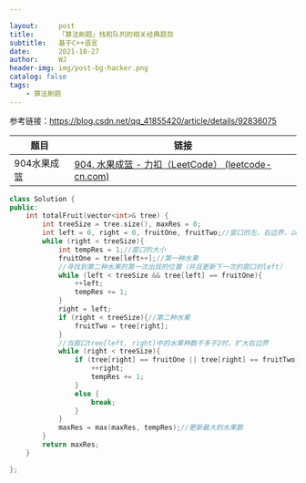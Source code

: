 ```yaml
---

layout:     post
title:      「算法刷题」栈和队列的相关经典题目
subtitle:   基于C++语言
date:       2021-10-27
author:     WJ
header-img: img/post-bg-hacker.png
catalog: false
tags:
    - 算法刷题
---
```


参考链接：https://blog.csdn.net/qq_41855420/article/details/92836075

| 题目        | 链接                                                         |
| ----------- | ------------------------------------------------------------ |
| 904水果成篮 | [904. 水果成篮 - 力扣（LeetCode） (leetcode-cn.com)](https://leetcode-cn.com/problems/fruit-into-baskets/) |

```c++
class Solution {
public:
    int totalFruit(vector<int>& tree) {
        int treeSize = tree.size(), maxRes = 0;
        int left = 0, right = 0, fruitOne, fruitTwo;//窗口的左、右边界，以及窗口中的两种水果
        while (right < treeSize){
            int tempRes = 1;//窗口的大小
            fruitOne = tree[left++];//第一种水果
            //寻找到第二种水果的第一次出现的位置（并且更新下一次的窗口的left）
            while (left < treeSize && tree[left] == fruitOne){
                ++left;
                tempRes += 1;
            }
            right = left;
            if (right < treeSize){//第二种水果
                fruitTwo = tree[right];
            }
            //当窗口tree[left, right)中的水果种数不多于2时，扩大右边界
            while (right < treeSize){
                if (tree[right] == fruitOne || tree[right] == fruitTwo){
                    ++right;
                    tempRes += 1;
                }
                else {
                    break;
                }
            }
            maxRes = max(maxRes, tempRes);//更新最大的水果数
        }
        return maxRes;
    }

};
```

